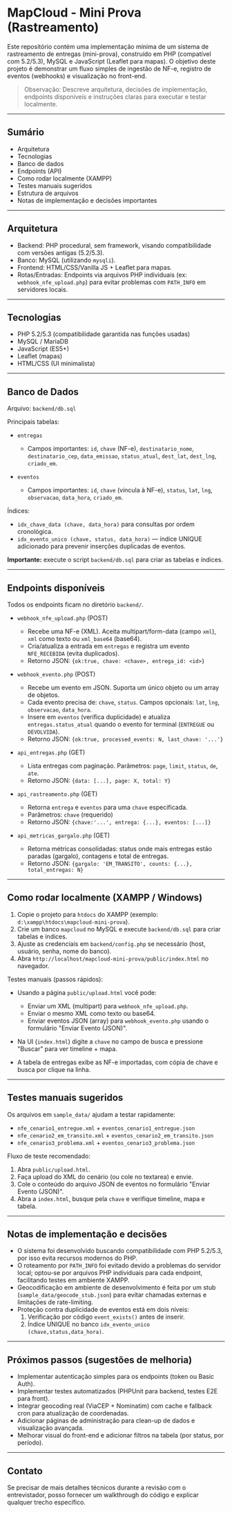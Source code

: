 # MapCloud - Mini Prova (Rastreamento)

Este repositório contém uma implementação mínima de um sistema de rastreamento de entregas (mini-prova), construído em PHP (compatível com 5.2/5.3), MySQL e JavaScript (Leaflet para mapas). O objetivo deste projeto é demonstrar um fluxo simples de ingestão de NF-e, registro de eventos (webhooks) e visualização no front-end.

> Observação: Descreve arquitetura, decisões de implementação, endpoints disponíveis e instruções claras para executar e testar localmente.

---

## Sumário

- Arquitetura
- Tecnologias
- Banco de dados
- Endpoints (API)
- Como rodar localmente (XAMPP)
- Testes manuais sugeridos
- Estrutura de arquivos
- Notas de implementação e decisões importantes


---

## Arquitetura

- Backend: PHP procedural, sem framework, visando compatibilidade com versões antigas (5.2/5.3).
- Banco: MySQL (utilizando `mysqli`).
- Frontend: HTML/CSS/Vanilla JS + Leaflet para mapas.
- Rotas/Entradas: Endpoints via arquivos PHP individuais (ex: `webhook_nfe_upload.php`) para evitar problemas com `PATH_INFO` em servidores locais.

---

## Tecnologias

- PHP 5.2/5.3 (compatibilidade garantida nas funções usadas)
- MySQL / MariaDB
- JavaScript (ES5+)
- Leaflet (mapas)
- HTML/CSS (UI minimalista)

---

## Banco de Dados

Arquivo: `backend/db.sql`

Principais tabelas:

- `entregas`
  - Campos importantes: `id`, `chave` (NF-e), `destinatario_nome`, `destinatario_cep`, `data_emissao`, `status_atual`, `dest_lat`, `dest_lng`, `criado_em`.

- `eventos`
  - Campos importantes: `id`, `chave` (vincula à NF-e), `status`, `lat`, `lng`, `observacao`, `data_hora`, `criado_em`.

Índices:
- `idx_chave_data (chave, data_hora)` para consultas por ordem cronológica.
- `idx_evento_unico (chave, status, data_hora)` — índice UNIQUE adicionado para prevenir inserções duplicadas de eventos.

**Importante:** execute o script `backend/db.sql` para criar as tabelas e índices.

---

## Endpoints disponíveis

Todos os endpoints ficam no diretório `backend/`.

- `webhook_nfe_upload.php` (POST)
  - Recebe uma NF-e (XML). Aceita multipart/form-data (campo `xml`), `xml` como texto ou `xml_base64` (base64).
  - Cria/atualiza a entrada em `entregas` e registra um evento `NFE_RECEBIDA` (evita duplicados).
  - Retorno JSON: `{ok:true, chave: <chave>, entrega_id: <id>}`

- `webhook_evento.php` (POST)
  - Recebe um evento em JSON. Suporta um único objeto ou um array de objetos.
  - Cada evento precisa de: `chave`, `status`. Campos opcionais: `lat`, `lng`, `observacao`, `data_hora`.
  - Insere em `eventos` (verifica duplicidade) e atualiza `entregas.status_atual` quando o evento for terminal (`ENTREGUE` ou `DEVOLVIDA`).
  - Retorno JSON: `{ok:true, processed_events: N, last_chave: '...'}`

- `api_entregas.php` (GET)
  - Lista entregas com paginação. Parâmetros: `page`, `limit`, `status`, `de`, `ate`.
  - Retorno JSON: `{data: [...], page: X, total: Y}`

- `api_rastreamento.php` (GET)
  - Retorna `entrega` e `eventos` para uma `chave` especificada.
  - Parâmetros: `chave` (requerido)
  - Retorno JSON: `{chave:'...', entrega: {...}, eventos: [...]}`

- `api_metricas_gargalo.php` (GET)
  - Retorna métricas consolidadas: status onde mais entregas estão paradas (gargalo), contagens e total de entregas.
  - Retorno JSON: `{gargalo: 'EM_TRANSITO', counts: {...}, total_entregas: N}`

---

## Como rodar localmente (XAMPP / Windows)

1.  Copie o projeto para `htdocs` do XAMPP (exemplo: `d:\xampp\htdocs\mapcloud-mini-prova`).
2.  Crie um banco `mapcloud` no MySQL e execute `backend/db.sql` para criar tabelas e índices.
3.  Ajuste as credenciais em `backend/config.php` se necessário (host, usuário, senha, nome do banco).
4.  Abra `http://localhost/mapcloud-mini-prova/public/index.html` no navegador.

Testes manuais (passos rápidos):

- Usando a página `public/upload.html` você pode:
  - Enviar um XML (multipart) para `webhook_nfe_upload.php`.
  - Enviar o mesmo XML como texto ou base64.
  - Enviar eventos JSON (array) para `webhook_evento.php` usando o formulário "Enviar Evento (JSON)".

- Na UI (`index.html`) digite a `chave` no campo de busca e pressione "Buscar" para ver timeline + mapa.
- A tabela de entregas exibe as NF-e importadas, com cópia de chave e busca por clique na linha.

---

## Testes manuais sugeridos

Os arquivos em `sample_data/` ajudam a testar rapidamente:

- `nfe_cenario1_entregue.xml` + `eventos_cenario1_entregue.json`
- `nfe_cenario2_em_transito.xml` + `eventos_cenario2_em_transito.json`
- `nfe_cenario3_problema.xml` + `eventos_cenario3_problema.json`

Fluxo de teste recomendado:

1.  Abra `public/upload.html`.
2.  Faça upload do XML do cenário (ou cole no textarea) e envie.
3.  Cole o conteúdo do arquivo JSON de eventos no formulário "Enviar Evento (JSON)".
4.  Abra a `index.html`, busque pela `chave` e verifique timeline, mapa e tabela.

---

## Notas de implementação e decisões

- O sistema foi desenvolvido buscando compatibilidade com PHP 5.2/5.3, por isso evita recursos modernos do PHP.
- O roteamento por `PATH_INFO` foi evitado devido a problemas do servidor local; optou-se por arquivos PHP individuais para cada endpoint, facilitando testes em ambiente XAMPP.
- Geocodificação em ambiente de desenvolvimento é feita por um stub (`sample_data/geocode_stub.json`) para evitar chamadas externas e limitações de rate-limiting.
- Proteção contra duplicidade de eventos está em dois níveis:
  1.  Verificação por código `event_exists()` antes de inserir.
  2.  Índice UNIQUE no banco `idx_evento_unico (chave,status,data_hora)`.

---

## Próximos passos (sugestões de melhoria)

- Implementar autenticação simples para os endpoints (token ou Basic Auth).
- Implementar testes automatizados (PHPUnit para backend, testes E2E para front).
- Integrar geocoding real (ViaCEP + Nominatim) com cache e fallback cron para atualização de coordenadas.
- Adicionar páginas de administração para clean-up de dados e visualização avançada.
- Melhorar visual do front-end e adicionar filtros na tabela (por status, por período).

---

## Contato

Se precisar de mais detalhes técnicos durante a revisão com o entrevistador, posso fornecer um walkthrough do código e explicar qualquer trecho específico.
